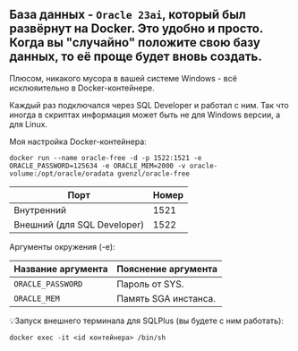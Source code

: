 ## База данных - `Oracle 23ai`, который был развёрнут на Docker. **Это удобно и просто.** Когда вы "случайно" положите свою базу данных, то её проще будет вновь создать.

Плюсом, никакого мусора в вашей системе Windows - всё исклюяительно в Docker-контейнере.

Каждый раз подключался через SQL Developer и работал с ним.
Так что иногда в скриптах информация может быть не для Windows версии, а для Linux.

Моя настройка Docker-контейнера:

`docker run --name oracle-free -d -p 1522:1521 -e ORACLE_PASSWORD=125634 -e ORACLE_MEM=2000 -v oracle-volume:/opt/oracle/oradata gvenzl/oracle-free`

| Порт                        | Номер |
| --------------------------- | ----- |
| Внутренний                  | 1521  |
| Внешний (для SQL Developer) | 1522  |

Аргументы окружения (-e):

| Название аргумента | Пояснение аргумента  |
| ------------------ | -------------------- |
| `ORACLE_PASSWORD`  | Пароль от SYS.       |
| `ORACLE_MEM`       | Память SGA инстанса. |

💡Запуск внешнего терминала для SQLPlus (вы будете с ним работать):

`docker exec -it <id контейнера> /bin/sh`
